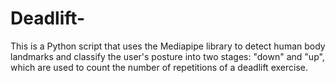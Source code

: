 # Deadlift-
This is a Python script that uses the Mediapipe library to detect human body landmarks and classify the user's posture into two stages: "down" and "up", which are used to count the number of repetitions of a deadlift exercise. 
